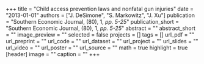 +++
title = "Child access prevention laws and nonfatal gun injuries"
date = "2013-01-01"
authors = ["J. DeSimone", "S. Markowitz", "J. Xu"]
publication = "Southern Economic Journal, (80), 1, _pp. 5-25_"
publication_short = "Southern Economic Journal, (80), 1, _pp. 5-25_"
abstract = ""
abstract_short = ""
image_preview = ""
selected = false
projects = []
tags = []
url_pdf = ""
url_preprint = ""
url_code = ""
url_dataset = ""
url_project = ""
url_slides = ""
url_video = ""
url_poster = ""
url_source = ""
math = true
highlight = true
[header]
image = ""
caption = ""
+++

